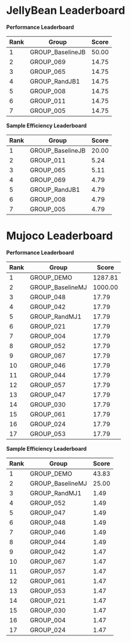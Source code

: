 # JellyBean Leaderboard

**Performance Leaderboard**

|Rank      |Group     |Score     |
|----------|----------|----------|
|1      |GROUP_BaselineJB     |50.00     |
|2      |GROUP_069     |14.75     |
|3      |GROUP_065     |14.75     |
|4      |GROUP_RandJB1     |14.75     |
|5      |GROUP_008     |14.75     |
|6      |GROUP_011     |14.75     |
|7      |GROUP_005     |14.75     |


**Sample Efficiency Leaderboard**

|Rank      |Group     |Score     |
|----------|----------|----------|
|1      |GROUP_BaselineJB     |20.00     |
|2      |GROUP_011     |5.24     |
|3      |GROUP_065     |5.11     |
|4      |GROUP_069     |4.79     |
|5      |GROUP_RandJB1     |4.79     |
|6      |GROUP_008     |4.79     |
|7      |GROUP_005     |4.79     |


# Mujoco Leaderboard

**Performance Leaderboard**

|Rank      |Group     |Score     |
|----------|----------|----------|
|1      |GROUP_DEMO     |1287.81     |
|2      |GROUP_BaselineMJ     |1000.00     |
|3      |GROUP_048     |17.79     |
|4      |GROUP_042     |17.79     |
|5      |GROUP_RandMJ1     |17.79     |
|6      |GROUP_021     |17.79     |
|7      |GROUP_004     |17.79     |
|8      |GROUP_052     |17.79     |
|9      |GROUP_067     |17.79     |
|10      |GROUP_046     |17.79     |
|11      |GROUP_044     |17.79     |
|12      |GROUP_057     |17.79     |
|13      |GROUP_047     |17.79     |
|14      |GROUP_030     |17.79     |
|15      |GROUP_061     |17.79     |
|16      |GROUP_024     |17.79     |
|17      |GROUP_053     |17.79     |


**Sample Efficiency Leaderboard**

|Rank      |Group     |Score     |
|----------|----------|----------|
|1      |GROUP_DEMO     |43.83     |
|2      |GROUP_BaselineMJ     |25.00     |
|3      |GROUP_RandMJ1     |1.49     |
|4      |GROUP_052     |1.49     |
|5      |GROUP_047     |1.49     |
|6      |GROUP_048     |1.49     |
|7      |GROUP_046     |1.49     |
|8      |GROUP_044     |1.49     |
|9      |GROUP_042     |1.47     |
|10      |GROUP_067     |1.47     |
|11      |GROUP_057     |1.47     |
|12      |GROUP_061     |1.47     |
|13      |GROUP_053     |1.47     |
|14      |GROUP_021     |1.47     |
|15      |GROUP_030     |1.47     |
|16      |GROUP_004     |1.47     |
|17      |GROUP_024     |1.47     |


